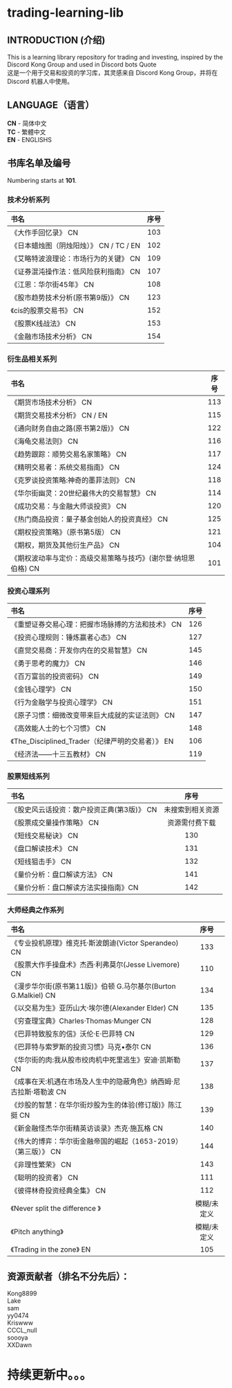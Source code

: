 # trading-learning-lib

INTRODUCTION (介绍)
-----
This is a learning library repository for trading and investing, inspired by the Discord Kong Group and used in Discord bots Quote  
这是一个用于交易和投资的学习库，其灵感来自 Discord Kong Group，并将在 Discord 机器人中使用。




LANGUAGE（语言）
-----
**CN** - 简体中文   
**TC** - 繁體中文  
**EN** - ENGLISHS

书库名单及编号
------
Numbering starts at **101**.  
### 技术分析系列
|书名|序号|
|:----|:----:|
|《大作手回忆录》  CN	|103|
|《日本蜡烛图（阴烛阳烛）》  CN / TC / EN	|102|
|《艾略特波浪理论：市场行为的关键》  CN|109|
|《证券混沌操作法：低风险获利指南》  CN|107|
|《江恩：华尔街45年》  CN|108|
|《股市趋势技术分析(原书第9版)》  CN|123|
|《cis的股票交易书》  CN|152|
|《股票K线战法》   CN|153|
|《金融市场技术分析》    CN|154|

### 衍生品相关系列
|书名|序号|
|:----|:----:|
|《期货市场技术分析》  CN|113|
|《期货交易技术分析》	CN / EN|115|
|《通向财务自由之路(原书第2版)》  CN|122|
|《海龟交易法则》	  CN|116|
|《趋势跟踪：顺势交易名家策略》	  CN|117|
|《精明交易者：系统交易指南》	  CN|124|
|《克罗谈投资策略:神奇的墨菲法则》	  CN|118|
|《华尔街幽灵：20世纪最伟大的交易智慧》	  CN|114|
|《成功交易：与金融大师谈投资》	  CN|120|
|《热门商品投资：量子基金创始人的投资真经》	  CN|125|
|《期权投资策略》（原书第5版）	  CN|121|
|《期权，期货及其他衍生产品》	  CN|104|
|《期权波动率与定价：高级交易策略与技巧》(谢尔登·纳坦恩伯格)  CN|101|

### 投资心理系列
|书名|序号|
|:----|:----:|
|《重塑证券交易心理：把握市场脉搏的方法和技术》	  CN|126|
|《投资心理规则：锤炼赢者心态》	  CN|127|
|《直觉交易商：开发你内在的交易智慧》  CN|145|
|《勇于思考的魔力》   CN|146|
|《百万富翁的投资密码》  CN|149|
|《金钱心理学》  CN|150|
|《行为金融学与投资心理学》  CN|151|
|《原子习惯：细微改变带来巨大成就的实证法则》  CN|147|
|《高效能人士的七个习惯》  CN|148|
|《The_Disciplined_Trader（纪律严明的交易者）》  EN|106|
|《经济法——十三五教材》  CN|119|  

### 股票短线系列
|书名|序号|
|:----|:----:|
|《股史风云话投资：散户投资正典(第3版)》	CN |未搜索到相关资源|
|《股票成交量操作策略》	  CN|资源需付费下载|
|《短线交易秘诀》	  CN|130|
|《盘口解读技术》	  CN|131|
|《短线狙击手》	  CN|132|
|《量价分析：盘口解读方法》  CN|141|
|《量价分析：盘口解读方法实操指南》CN|142|

### 大师经典之作系列
|书名|序号|
|:----|:----:|
|《专业投机原理》维克托·斯波朗迪(Victor Sperandeo)   CN|133|
|《股票大作手操盘术》杰西·利弗莫尔(Jesse Livemore)	  CN|110|
|《漫步华尔街(原书第11版)》伯顿 G.马尔基尔(Burton G.Malkiel)  CN|134|
|《以交易为生》亚历山大·埃尔德(Alexander Elder)	  CN|135|
|《穷查理宝典》Charles·Thomas·Munger  CN|128|
|《巴菲特致股东的信》沃伦·E·巴菲特  CN|129|
|《巴菲特与索罗斯的投资习惯》马克•泰尔	  CN|136|
|《华尔街的肉:我从股市绞肉机中死里逃生》安迪·凯斯勒	  CN|137|
|《成事在天:机遇在市场及人生中的隐蔽角色》纳西姆·尼古拉斯·塔勒波	  CN|138|
|《炒股的智慧：在华尔街炒股为生的体验(修订版)》陈江挺	  CN|139|
|《新金融怪杰华尔街精英访谈录》杰克·施瓦格	  CN|140|
|《伟大的博弈：华尔街金融帝国的崛起（1653-2019）（第三版）》	  CN|144|
|《非理性繁荣》	  CN|143|
|《聪明的投资者》	  CN|111|
|《彼得林奇投资经典全集》	  CN|112|
|《Never split the difference 》	|模糊/未定义|
|《Pitch anything》	|模糊/未定义|
|《Trading in the zone》 	EN|105|



资源贡献者（排名不分先后）：
----
Kong8899  
Lake  
sam  
yy0474  
Kriswww  
CCCL_null  
soooya  
XXDawn 


持续更新中。。。
====